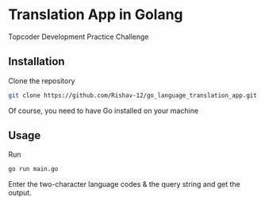 # Translation App in Golang
Topcoder Development Practice Challenge

## Installation

Clone the repository
```bash
git clone https://github.com/Rishav-12/go_language_translation_app.git
```

Of course, you need to have Go installed on your machine

## Usage

Run
```bash
go run main.go
```

Enter the two-character language codes & the query string and get the output.

